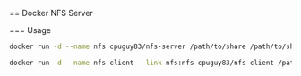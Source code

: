 == Docker NFS Server

=== Usage
```bash
docker run -d --name nfs cpuguy83/nfs-server /path/to/share /path/to/share2 /path/to/shareN
```

```bash
docker run -d --name nfs-client --link nfs:nfs cpuguy83/nfs-client /path/on/nfs/server:/path/on/client
``` 
